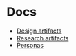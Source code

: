 # Docs

- [Design artifacts](https://github.com/agilesix/vets-website/tree/main/docs/design#design-artifacts)
- [Research artifacts](https://github.com/agilesix/vets-website/tree/main/docs/research)
- [Personas](https://github.com/agilesix/vets-website/tree/main/docs/research#va-form-24-spruce-personas)
